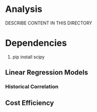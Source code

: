 # Analysis 
DESCRIBE CONTENT IN THIS DIRECTORY

# Dependencies
1.  pip install scipy

## Linear Regression Models

### Historical Correlation

## Cost Efficiency
